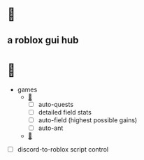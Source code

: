 # 🌙
## a roblox gui hub
# 📝
- games
	- [🐝](https://www.roblox.com/games/1537690962)
		- [ ] auto-quests
		- [ ] detailed field stats
		- [ ] auto-field (highest possible gains)
		- [ ] auto-ant
	- [🍈](https://www.roblox.com/games/2753915549)
- [ ] discord-to-roblox script control
